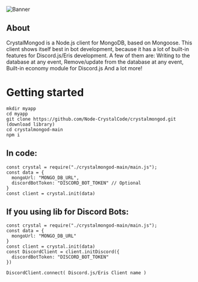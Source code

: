 ![Banner](https://user-images.githubusercontent.com/86841352/124293799-b16cb680-db5f-11eb-878e-2be8b3d85659.png)

## About 
CrystalMongod is a Node.js client for MongoDB, based on Mongoose.
This client shows itself best in bot development, because it has a lot of built-in features for Discord.js/Eris development.
A few of them are:
Writing to the database at any event,
Remove/update from the database at any event,
Built-in economy module for Discord.js
And a lot more!

# Getting started
```shell
mkdir myapp
cd myapp
git clone https://github.com/Node-CrystalCode/crystalmongod.git  (download library)
cd crystalmongod-main
npm i
```

## In code:
```shell
const crystal = require("./crystalmongod-main/main.js");
const data = {
  mongoUrl: "MONGO_DB_URL",
  discordBotToken: "DISCORD_BOT_TOKEN" // Optional
}
const client = crystal.init(data)
```

## If you using lib for Discord Bots:
```shell
const crystal = require("./crystalmongod-main/main.js");
const data = {
  mongoUrl: "MONGO_DB_URL"
}
const client = crystal.init(data)
const DiscordClient = client.initDiscord({
  discordBotToken: "DISCORD_BOT_TOKEN"
})

DiscordClient.connect( Discord.js/Eris Client name )

```


